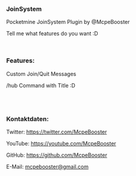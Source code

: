 ### JoinSystem

Pocketmine JoinSystem Plugin by @McpeBooster



Tell me what features do you want :D

<br>

### Features:

Custom Join/Quit Messages

/hub Command with Title :D

<br>

<br>

### Kontaktdaten:

Twitter: https://twitter.com/McpeBooster

YouTube: https://youtube.com/McpeBooster

GitHub: https://github.com/McpeBooster

E-Mail: mcpebooster@gmail.com
